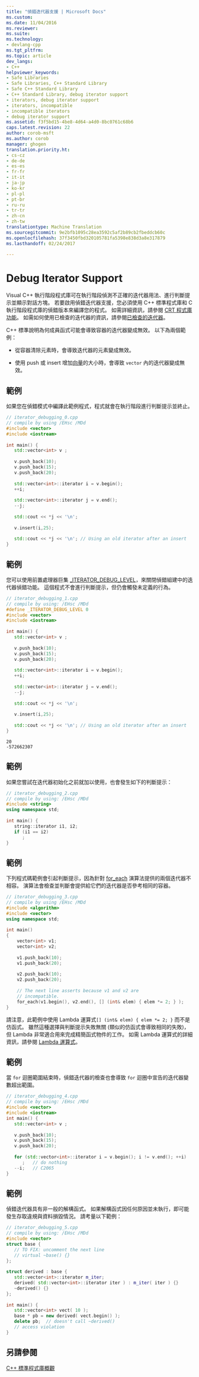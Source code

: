 ```yaml
---
title: "偵錯迭代器支援 | Microsoft Docs"
ms.custom: 
ms.date: 11/04/2016
ms.reviewer: 
ms.suite: 
ms.technology:
- devlang-cpp
ms.tgt_pltfrm: 
ms.topic: article
dev_langs:
- C++
helpviewer_keywords:
- Safe Libraries
- Safe Libraries, C++ Standard Library
- Safe C++ Standard Library
- C++ Standard Library, debug iterator support
- iterators, debug iterator support
- iterators, incompatible
- incompatible iterators
- debug iterator support
ms.assetid: f3f5bd15-4be8-4d64-a4d0-8bc0761c68b6
caps.latest.revision: 22
author: corob-msft
ms.author: corob
manager: ghogen
translation.priority.ht:
- cs-cz
- de-de
- es-es
- fr-fr
- it-it
- ja-jp
- ko-kr
- pl-pl
- pt-br
- ru-ru
- tr-tr
- zh-cn
- zh-tw
translationtype: Machine Translation
ms.sourcegitcommit: 9e2bfb1095c28ea3592c5af2b89cb2fbeddcb60c
ms.openlocfilehash: 37f3450fbd320105781fa5398e838d3a8e317879
ms.lasthandoff: 02/24/2017

---
```

# <a name="debug-iterator-support"></a>Debug Iterator Support
Visual C++ 執行階段程式庫可在執行階段偵測不正確的迭代器用法、進行判斷提示並顯示對話方塊。 若要啟用偵錯迭代器支援，您必須使用 C++ 標準程式庫和 C 執行階段程式庫的偵錯版本來編譯您的程式。 如需詳細資訊，請參閱 [CRT 程式庫功能](../c-runtime-library/crt-library-features.md)。 如需如何使用已檢查的迭代器的資訊，請參閱[已檢查的迭代器](../standard-library/checked-iterators.md)。  
  
 C++ 標準說明為何成員函式可能會導致容器的迭代器變成無效。 以下為兩個範例：  
  
-   從容器清除元素時，會導致迭代器的元素變成無效。  
  
-   使用 push 或 insert 增加[向量](../standard-library/vector.md)的大小時，會導致 `vector` 內的迭代器變成無效。  
  
## <a name="example"></a>範例  
如果您在偵錯模式中編譯此範例程式，程式就會在執行階段進行判斷提示並終止。  
  
```cpp  
// iterator_debugging_0.cpp  
// compile by using /EHsc /MDd  
#include <vector>  
#include <iostream>  
  
int main() {  
   std::vector<int> v ;  
  
   v.push_back(10);  
   v.push_back(15);  
   v.push_back(20);  
  
   std::vector<int>::iterator i = v.begin();  
   ++i;  
  
   std::vector<int>::iterator j = v.end();  
   --j;  
  
   std::cout << *j << '\n';  
  
   v.insert(i,25);   
  
   std::cout << *j << '\n'; // Using an old iterator after an insert  
}  
```  
  
## <a name="example"></a>範例  
您可以使用前置處理器巨集 [_ITERATOR_DEBUG_LEVEL](../standard-library/iterator-debug-level.md)，來關閉偵錯組建中的迭代器偵錯功能。 這個程式不會進行判斷提示，但仍會觸發未定義的行為。  
  
```cpp  
// iterator_debugging_1.cpp  
// compile by using: /EHsc /MDd  
#define _ITERATOR_DEBUG_LEVEL 0  
#include <vector>  
#include <iostream>  
  
int main() {  
   std::vector<int> v ;  
  
   v.push_back(10);  
   v.push_back(15);  
   v.push_back(20);  
  
   std::vector<int>::iterator i = v.begin();  
   ++i;  
  
   std::vector<int>::iterator j = v.end();  
   --j;  
  
   std::cout << *j << '\n';  
  
   v.insert(i,25);   
  
   std::cout << *j << '\n'; // Using an old iterator after an insert  
}  
```  
  
```Output  
20  
-572662307  
```  
  
## <a name="example"></a>範例  
如果您嘗試在迭代器初始化之前就加以使用，也會發生如下的判斷提示：  
  
```cpp  
// iterator_debugging_2.cpp  
// compile by using: /EHsc /MDd  
#include <string>  
using namespace std;  
  
int main() {  
   string::iterator i1, i2;  
   if (i1 == i2)  
      ;  
}  
```  
  
## <a name="example"></a>範例  
下列程式碼範例會引起判斷提示，因為針對 [for_each](../standard-library/algorithm-functions.md#for_each) 演算法提供的兩個迭代器不相容。 演算法會檢查並判斷會提供給它們的迭代器是否參考相同的容器。  
  
```cpp  
// iterator_debugging_3.cpp  
// compile by using /EHsc /MDd  
#include <algorithm>  
#include <vector>  
using namespace std;  
  
int main()  
{  
    vector<int> v1;  
    vector<int> v2;  
  
    v1.push_back(10);  
    v1.push_back(20);  
  
    v2.push_back(10);  
    v2.push_back(20);  
  
    // The next line asserts because v1 and v2 are  
    // incompatible.  
    for_each(v1.begin(), v2.end(), [] (int& elem) { elem *= 2; } );  
}  
```  
  
請注意，此範例中使用 Lambda 運算式`[] (int& elem) { elem *= 2; }` 而不是仿函式。 雖然這種選擇與判斷提示失敗無關 (類似的仿函式會導致相同的失敗)，但 Lambda 非常適合用來完成精簡函式物件的工作。 如需 Lambda 運算式的詳細資訊，請參閱 [Lambda 運算式](../cpp/lambda-expressions-in-cpp.md)。  
  
## <a name="example"></a>範例  
當 `for` 迴圈範圍結束時，偵錯迭代器的檢查也會導致 `for` 迴圈中宣告的迭代器變數超出範圍。  
  
```cpp  
// iterator_debugging_4.cpp  
// compile by using: /EHsc /MDd  
#include <vector>  
#include <iostream>  
int main() {  
   std::vector<int> v ;  
  
   v.push_back(10);  
   v.push_back(15);  
   v.push_back(20);  
  
   for (std::vector<int>::iterator i = v.begin(); i != v.end(); ++i)  
      ;   // do nothing  
   --i;   // C2065  
}  
```  
  
## <a name="example"></a>範例  
偵錯迭代器具有非一般的解構函式。 如果解構函式因任何原因並未執行，即可能發生存取違規與資料損毀情況。 請考量以下範例：  
  
```cpp  
// iterator_debugging_5.cpp  
// compile by using: /EHsc /MDd  
#include <vector>  
struct base {  
   // TO FIX: uncomment the next line  
   // virtual ~base() {}  
};  
  
struct derived : base {  
   std::vector<int>::iterator m_iter;  
   derived( std::vector<int>::iterator iter ) : m_iter( iter ) {}  
   ~derived() {}  
};  
  
int main() {  
   std::vector<int> vect( 10 );  
   base * pb = new derived( vect.begin() );  
   delete pb;  // doesn't call ~derived()  
   // access violation  
}  
```  
  
## <a name="see-also"></a>另請參閱  
[C++ 標準程式庫概觀](../standard-library/cpp-standard-library-overview.md)





